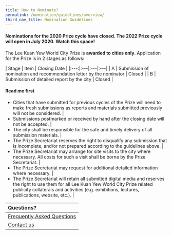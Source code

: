 ```yaml
---
title: How to Nominate?
permalink: /nomination/guidelines/overview/
third_nav_title: Nomination Guidelines
---
```


#### **Nominations for the 2020 Prize cycle have closed. The 2022 Prize cycle will open in July 2020. Watch this space!**

The Lee Kuan Yew World City Prize is **awarded to cities only**. Application for the Prize is in 2 stages as follows: 

| Stage | Item | Closing Date |
|:---:|:---|:---|:---|
| A | Submission of nomination and recommendation letter by the nominator | Closed |
| B | Submission of detailed report by the city | Closed |

#### **Read me first**

- Cities that have submitted for previous cycles of the Prize will need to make fresh submissions as reports and materials submitted previously will not be considered. |
- Submissions postmarked or received by hand after the closing date will not be accepted. |
- The city shall be responsible for the safe and timely delivery of all submission materials. |
- The Prize Secretariat reserves the right to disqualify any submission that is incomplete, and/or not prepared according to the guidelines above. |
- The Prize Secretariat may arrange for site visits to the city where necessary. All costs for such a visit shall be borne by the Prize Secretariat. |
- The Prize Secretariat may request for additional detailed information where necessary. |
- The Prize Secretariat will retain all submitted digital media and reserves the right to use them for all Lee Kuan Yew World City Prize related publicity collaterals and activities (e.g. exhibitions, lectures, publications, website, etc.). |

| **Questions?** |
|:---|
| [Frequently Asked Questions](/faq/) | 
| [Contact us](/contact-us/) |
